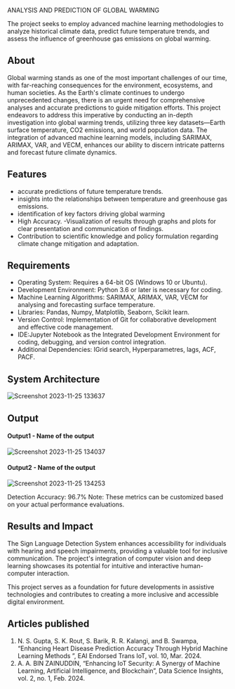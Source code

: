 ANALYSIS AND PREDICTION OF GLOBAL WARMING

The project seeks to employ advanced machine learning methodologies to analyze historical climate data, predict future temperature trends, and assess the influence of greenhouse gas emissions on global warming.

## About
<!--Detailed Description about the project-->
Global warming stands as one of the most important challenges of our time, with far-reaching consequences for the environment, ecosystems, and human societies. As the Earth's climate continues to undergo unprecedented changes, there is an urgent need for comprehensive analyses and accurate predictions to guide mitigation efforts. This project endeavors to address this imperative by conducting an in-depth investigation into global warming trends, utilizing three key datasets—Earth surface temperature, CO2 emissions, and world population data. The integration of advanced machine learning models, including SARIMAX, ARIMAX, VAR, and VECM, enhances our ability to discern intricate patterns and forecast future climate dynamics.

## Features
<!--List the features of the project as shown below-->
- accurate predictions of future temperature trends.
- insights into the relationships between temperature and greenhouse gas emissions.
- identification of key factors driving global warming
- High Accuracy.
-Visualization of results through graphs and plots for clear presentation and communication of findings.
- Contribution to scientific knowledge and policy formulation regarding climate change mitigation and adaptation.
## Requirements
<!--List the requirements of the project as shown below-->
* Operating System: Requires a 64-bit OS (Windows 10 or Ubuntu).
* Development Environment: Python 3.6 or later is necessary for coding.
* Machine Learning Algorithms: SARIMAX, ARIMAX, VAR, VECM for analysing and forecasting surface temperature.
*  Libraries: Pandas, Numpy, Matplotlib, Seaborn, Scikit learn.
* Version Control: Implementation of Git for collaborative development and effective code management.
* IDE:Jupyter Notebook as the Integrated Development Environment for coding, debugging, and version control integration.
* Additional Dependencies: IGrid search, Hyperparametres, lags, ACF, PACF.

## System Architecture
<!--Embed the system architecture diagram as shown below-->

![Screenshot 2023-11-25 133637](https://github.com/<<yourusername>>/Hand-Gesture-Recognition-System/assets/75235455/a60c11f3-0a11-47fb-ac89-755d5f45c995)


## Output

<!--Embed the Output picture at respective places as shown below as shown below-->
#### Output1 - Name of the output

![Screenshot 2023-11-25 134037](https://github.com/<<yourusername>>/Hand-Gesture-Recognition-System/assets/75235455/8c2b6b5c-5ed2-4ec4-b18e-5b6625402c16)

#### Output2 - Name of the output
![Screenshot 2023-11-25 134253](https://github.com/<<yourusername>>/Hand-Gesture-Recognition-System/assets/75235455/5e05c981-05ca-4aaa-aea2-d918dcf25cb7)

Detection Accuracy: 96.7%
Note: These metrics can be customized based on your actual performance evaluations.


## Results and Impact
<!--Give the results and impact as shown below-->
The Sign Language Detection System enhances accessibility for individuals with hearing and speech impairments, providing a valuable tool for inclusive communication. The project's integration of computer vision and deep learning showcases its potential for intuitive and interactive human-computer interaction.

This project serves as a foundation for future developments in assistive technologies and contributes to creating a more inclusive and accessible digital environment.

## Articles published
1. N. S. Gupta, S. K. Rout, S. Barik, R. R. Kalangi, and B. Swampa, “Enhancing Heart Disease Prediction Accuracy Through Hybrid Machine Learning Methods ”, EAI Endorsed Trans IoT, vol. 10, Mar. 2024.
2. A. A. BIN ZAINUDDIN, “Enhancing IoT Security: A Synergy of Machine Learning, Artificial Intelligence, and Blockchain”, Data Science Insights, vol. 2, no. 1, Feb. 2024.




